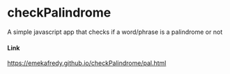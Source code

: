 # checkPalindrome
A simple javascript app that checks if a word/phrase is a palindrome or not


#### Link
https://emekafredy.github.io/checkPalindrome/pal.html
